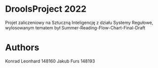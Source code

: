 # DroolsProject 2022
Projet zaliczeniowy na Sztuczną Inteligencję z działu Systemy Regułowe, wylosowanym tematem był Summer-Reading-Flow-Chart-Final-Draft
# Authors
Konrad Leonhard 148160
Jakub Furs 148193

